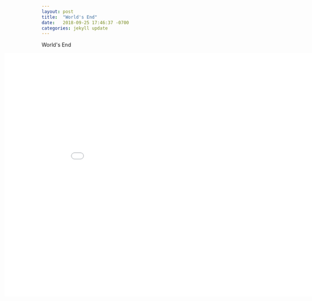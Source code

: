 ```yaml
---
layout: post
title:  "World's End"
date:   2018-09-25 17:46:37 -0700
categories: jekyll update
---
```

World's End

<iframe width="960" height="660px" style="margin-left: -100px;" src="/assets/projects/WorldsEnd/index.html" frameborder="0"></iframe>
